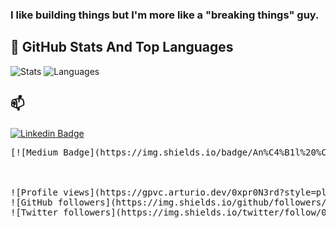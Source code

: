 ### I like building things but I'm more like a "breaking things" guy. 

## 📌 GitHub Stats And Top Languages

<p float="center">
  <img  src="https://github-readme-stats.vercel.app/api?username=0xpr0N3rd&show_icons=true&count_private=true&hide=contribs,issues" alt="Stats" />
  <img  src="https://github-readme-stats.vercel.app/api/top-langs/?username=0xpr0N3rd&layout=compact&hide=html,css" alt="Languages" />
</p>


## 📫 

[![Linkedin Badge](https://img.shields.io/badge/Anıl%20Çelik-Connect%20on%20linkedin-black?style=for-the-badge&logo=linkedin)](https://www.linkedin.com/in/anilcelik97/)
<pre>
[![Medium Badge](https://img.shields.io/badge/An%C4%B1l%20%C3%87elik-follow%20on%20medium-black?style=for-the-badge&logo=medium)](https://medium.com/@anilcelik)
<br>

![Profile views](https://gpvc.arturio.dev/0xpr0N3rd?style=plastic)  
![GitHub followers](https://img.shields.io/github/followers/0xpr0N3rd?style=plastic&logo=github)
![Twitter followers](https://img.shields.io/twitter/follow/0xpr0N3rd?style=plastic&logo=twitter)
